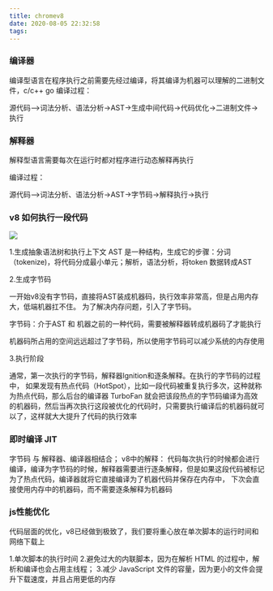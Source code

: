 ```yaml
---
title: chromev8
date: 2020-08-05 22:32:58
tags:
---
```


### 编译器

编译型语言在程序执行之前需要先经过编译，将其编译为机器可以理解的二进制文件，c/c++ go
编译过程：

源代码——>词法分析、语法分析->AST->生成中间代码->代码优化->二进制文件->执行

### 解释器

解释型语言需要每次在运行时都对程序进行动态解释再执行

编译过程：

源代码——>词法分析、语法分析->AST->字节码->解释执行->执行

### v8 如何执行一段代码

![](/images/v8.png)

1.生成抽象语法树和执行上下文
AST 是一种结构，生成它的步骤：分词（tokenize)，将代码分成最小单元；解析，语法分析，将token 数据转成AST

2.生成字节码

一开始v8没有字节码，直接将AST装成机器码，执行效率非常高，但是占用内存大，低端机器扛不住。
为了解决内存问题，引入了字节码。

字节码：介于AST 和 机器之前的一种代码，需要被解释器转成机器码了才能执行

机器码所占用的空间远远超过了字节码，所以使用字节码可以减少系统的内存使用

3.执行阶段

通常，第一次执行的字节码，解释器lgnition和逐条解释。在执行的字节码的过程中，
如果发现有热点代码（HotSpot），比如一段代码被重复执行多次，这种就称为热点代码，那么后台的编译器 TurboFan 就会把该段热点的字节码编译为高效的机器码，然后当再次执行这段被优化的代码时，只需要执行编译后的机器码就可以了，这样就大大提升了代码的执行效率

### 即时编译 JIT

字节码 与 解释器、编译器相结合；
v8中的解释： 代码每次执行的时候都会进行编译，编译为字节码的时候，解释器需要进行逐条解释，但是如果这段代码被标记为了热点代码，编译器就将它直接编译为了机器代码并保存在内存中，
下次会直接使用内存中的机器码，而不需要逐条解释为机器码

### js性能优化

代码层面的优化，v8已经做到极致了，我们要将重心放在单次脚本的运行时间和网络下载上

1.单次脚本的执行时间
2.避免过大的内联脚本，因为在解析 HTML 的过程中，解析和编译也会占用主线程；
3.减少 JavaScript 文件的容量，因为更小的文件会提升下载速度，并且占用更低的内存
